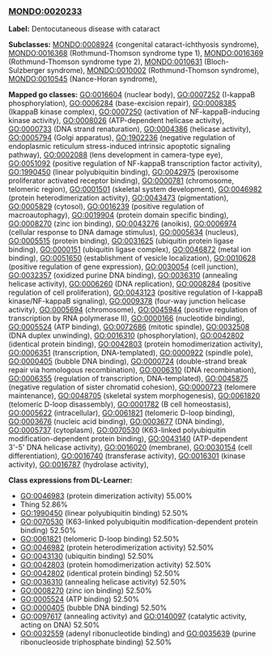
### [MONDO:0020233](http://purl.obolibrary.org/obo/MONDO_0020233)
**Label:** Dentocutaneous disease with cataract

**Subclasses:** [MONDO:0008924](http://purl.obolibrary.org/obo/MONDO_0008924) (congenital cataract-ichthyosis syndrome), [MONDO:0016368](http://purl.obolibrary.org/obo/MONDO_0016368) (Rothmund-Thomson syndrome type 1), [MONDO:0016369](http://purl.obolibrary.org/obo/MONDO_0016369) (Rothmund-Thomson syndrome type 2), [MONDO:0010631](http://purl.obolibrary.org/obo/MONDO_0010631) (Bloch-Sulzberger syndrome), [MONDO:0010002](http://purl.obolibrary.org/obo/MONDO_0010002) (Rothmund-Thomson syndrome), [MONDO:0010545](http://purl.obolibrary.org/obo/MONDO_0010545) (Nance-Horan syndrome), 

**Mapped go classes:** [GO:0016604](http://purl.obolibrary.org/obo/GO_0016604) (nuclear body), [GO:0007252](http://purl.obolibrary.org/obo/GO_0007252) (I-kappaB phosphorylation), [GO:0006284](http://purl.obolibrary.org/obo/GO_0006284) (base-excision repair), [GO:0008385](http://purl.obolibrary.org/obo/GO_0008385) (IkappaB kinase complex), [GO:0007250](http://purl.obolibrary.org/obo/GO_0007250) (activation of NF-kappaB-inducing kinase activity), [GO:0008026](http://purl.obolibrary.org/obo/GO_0008026) (ATP-dependent helicase activity), [GO:0000733](http://purl.obolibrary.org/obo/GO_0000733) (DNA strand renaturation), [GO:0004386](http://purl.obolibrary.org/obo/GO_0004386) (helicase activity), [GO:0005794](http://purl.obolibrary.org/obo/GO_0005794) (Golgi apparatus), [GO:1902236](http://purl.obolibrary.org/obo/GO_1902236) (negative regulation of endoplasmic reticulum stress-induced intrinsic apoptotic signaling pathway), [GO:0002088](http://purl.obolibrary.org/obo/GO_0002088) (lens development in camera-type eye), [GO:0051092](http://purl.obolibrary.org/obo/GO_0051092) (positive regulation of NF-kappaB transcription factor activity), [GO:1990450](http://purl.obolibrary.org/obo/GO_1990450) (linear polyubiquitin binding), [GO:0042975](http://purl.obolibrary.org/obo/GO_0042975) (peroxisome proliferator activated receptor binding), [GO:0000781](http://purl.obolibrary.org/obo/GO_0000781) (chromosome, telomeric region), [GO:0001501](http://purl.obolibrary.org/obo/GO_0001501) (skeletal system development), [GO:0046982](http://purl.obolibrary.org/obo/GO_0046982) (protein heterodimerization activity), [GO:0043473](http://purl.obolibrary.org/obo/GO_0043473) (pigmentation), [GO:0005829](http://purl.obolibrary.org/obo/GO_0005829) (cytosol), [GO:0016239](http://purl.obolibrary.org/obo/GO_0016239) (positive regulation of macroautophagy), [GO:0019904](http://purl.obolibrary.org/obo/GO_0019904) (protein domain specific binding), [GO:0008270](http://purl.obolibrary.org/obo/GO_0008270) (zinc ion binding), [GO:0043276](http://purl.obolibrary.org/obo/GO_0043276) (anoikis), [GO:0006974](http://purl.obolibrary.org/obo/GO_0006974) (cellular response to DNA damage stimulus), [GO:0005634](http://purl.obolibrary.org/obo/GO_0005634) (nucleus), [GO:0005515](http://purl.obolibrary.org/obo/GO_0005515) (protein binding), [GO:0031625](http://purl.obolibrary.org/obo/GO_0031625) (ubiquitin protein ligase binding), [GO:0000151](http://purl.obolibrary.org/obo/GO_0000151) (ubiquitin ligase complex), [GO:0046872](http://purl.obolibrary.org/obo/GO_0046872) (metal ion binding), [GO:0051650](http://purl.obolibrary.org/obo/GO_0051650) (establishment of vesicle localization), [GO:0010628](http://purl.obolibrary.org/obo/GO_0010628) (positive regulation of gene expression), [GO:0030054](http://purl.obolibrary.org/obo/GO_0030054) (cell junction), [GO:0032357](http://purl.obolibrary.org/obo/GO_0032357) (oxidized purine DNA binding), [GO:0036310](http://purl.obolibrary.org/obo/GO_0036310) (annealing helicase activity), [GO:0006260](http://purl.obolibrary.org/obo/GO_0006260) (DNA replication), [GO:0008284](http://purl.obolibrary.org/obo/GO_0008284) (positive regulation of cell proliferation), [GO:0043123](http://purl.obolibrary.org/obo/GO_0043123) (positive regulation of I-kappaB kinase/NF-kappaB signaling), [GO:0009378](http://purl.obolibrary.org/obo/GO_0009378) (four-way junction helicase activity), [GO:0005694](http://purl.obolibrary.org/obo/GO_0005694) (chromosome), [GO:0045944](http://purl.obolibrary.org/obo/GO_0045944) (positive regulation of transcription by RNA polymerase II), [GO:0000166](http://purl.obolibrary.org/obo/GO_0000166) (nucleotide binding), [GO:0005524](http://purl.obolibrary.org/obo/GO_0005524) (ATP binding), [GO:0072686](http://purl.obolibrary.org/obo/GO_0072686) (mitotic spindle), [GO:0032508](http://purl.obolibrary.org/obo/GO_0032508) (DNA duplex unwinding), [GO:0016310](http://purl.obolibrary.org/obo/GO_0016310) (phosphorylation), [GO:0042802](http://purl.obolibrary.org/obo/GO_0042802) (identical protein binding), [GO:0042803](http://purl.obolibrary.org/obo/GO_0042803) (protein homodimerization activity), [GO:0006351](http://purl.obolibrary.org/obo/GO_0006351) (transcription, DNA-templated), [GO:0000922](http://purl.obolibrary.org/obo/GO_0000922) (spindle pole), [GO:0000405](http://purl.obolibrary.org/obo/GO_0000405) (bubble DNA binding), [GO:0000724](http://purl.obolibrary.org/obo/GO_0000724) (double-strand break repair via homologous recombination), [GO:0006310](http://purl.obolibrary.org/obo/GO_0006310) (DNA recombination), [GO:0006355](http://purl.obolibrary.org/obo/GO_0006355) (regulation of transcription, DNA-templated), [GO:0045875](http://purl.obolibrary.org/obo/GO_0045875) (negative regulation of sister chromatid cohesion), [GO:0000723](http://purl.obolibrary.org/obo/GO_0000723) (telomere maintenance), [GO:0048705](http://purl.obolibrary.org/obo/GO_0048705) (skeletal system morphogenesis), [GO:0061820](http://purl.obolibrary.org/obo/GO_0061820) (telomeric D-loop disassembly), [GO:0001782](http://purl.obolibrary.org/obo/GO_0001782) (B cell homeostasis), [GO:0005622](http://purl.obolibrary.org/obo/GO_0005622) (intracellular), [GO:0061821](http://purl.obolibrary.org/obo/GO_0061821) (telomeric D-loop binding), [GO:0003676](http://purl.obolibrary.org/obo/GO_0003676) (nucleic acid binding), [GO:0003677](http://purl.obolibrary.org/obo/GO_0003677) (DNA binding), [GO:0005737](http://purl.obolibrary.org/obo/GO_0005737) (cytoplasm), [GO:0070530](http://purl.obolibrary.org/obo/GO_0070530) (K63-linked polyubiquitin modification-dependent protein binding), [GO:0043140](http://purl.obolibrary.org/obo/GO_0043140) (ATP-dependent 3'-5' DNA helicase activity), [GO:0016020](http://purl.obolibrary.org/obo/GO_0016020) (membrane), [GO:0030154](http://purl.obolibrary.org/obo/GO_0030154) (cell differentiation), [GO:0016740](http://purl.obolibrary.org/obo/GO_0016740) (transferase activity), [GO:0016301](http://purl.obolibrary.org/obo/GO_0016301) (kinase activity), [GO:0016787](http://purl.obolibrary.org/obo/GO_0016787) (hydrolase activity), 

**Class expressions from DL-Learner:**

- [GO:0046983](http://purl.obolibrary.org/obo/GO_0046983) (protein dimerization activity) 55.00%
- Thing 52.86%
- [GO:1990450](http://purl.obolibrary.org/obo/GO_1990450) (linear polyubiquitin binding) 52.50%
- [GO:0070530](http://purl.obolibrary.org/obo/GO_0070530) (K63-linked polyubiquitin modification-dependent protein binding) 52.50%
- [GO:0061821](http://purl.obolibrary.org/obo/GO_0061821) (telomeric D-loop binding) 52.50%
- [GO:0046982](http://purl.obolibrary.org/obo/GO_0046982) (protein heterodimerization activity) 52.50%
- [GO:0043130](http://purl.obolibrary.org/obo/GO_0043130) (ubiquitin binding) 52.50%
- [GO:0042803](http://purl.obolibrary.org/obo/GO_0042803) (protein homodimerization activity) 52.50%
- [GO:0042802](http://purl.obolibrary.org/obo/GO_0042802) (identical protein binding) 52.50%
- [GO:0036310](http://purl.obolibrary.org/obo/GO_0036310) (annealing helicase activity) 52.50%
- [GO:0008270](http://purl.obolibrary.org/obo/GO_0008270) (zinc ion binding) 52.50%
- [GO:0005524](http://purl.obolibrary.org/obo/GO_0005524) (ATP binding) 52.50%
- [GO:0000405](http://purl.obolibrary.org/obo/GO_0000405) (bubble DNA binding) 52.50%
- [GO:0097617](http://purl.obolibrary.org/obo/GO_0097617) (annealing activity) and [GO:0140097](http://purl.obolibrary.org/obo/GO_0140097) (catalytic activity, acting on DNA) 52.50%
- [GO:0032559](http://purl.obolibrary.org/obo/GO_0032559) (adenyl ribonucleotide binding) and [GO:0035639](http://purl.obolibrary.org/obo/GO_0035639) (purine ribonucleoside triphosphate binding) 52.50%


